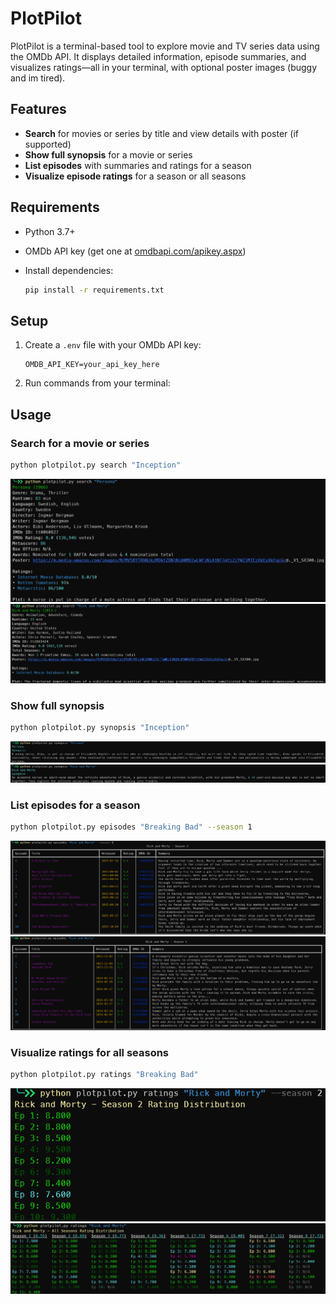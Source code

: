 # PlotPilot

PlotPilot is a terminal-based tool to explore movie and TV series data using the OMDb API. It displays detailed information, episode summaries, and visualizes ratings—all in your terminal, with optional poster images (buggy and im tired).

## Features

- **Search** for movies or series by title and view details with poster (if supported)
- **Show full synopsis** for a movie or series
- **List episodes** with summaries and ratings for a season
- **Visualize episode ratings** for a season or all seasons

## Requirements

- Python 3.7+
- OMDb API key (get one at [omdbapi.com/apikey.aspx](https://www.omdbapi.com/apikey.aspx))
- Install dependencies:

    ```sh
    pip install -r requirements.txt
    ```

## Setup

1. Create a `.env` file with your OMDb API key:

    ```env
    OMDB_API_KEY=your_api_key_here
    ```

2. Run commands from your terminal:

## Usage

### Search for a movie or series

```sh
python plotpilot.py search "Inception"
```

![Movie Info Example](images/movie.png)
![Series Info Example](images/series.png)

### Show full synopsis

```sh
python plotpilot.py synopsis "Inception"
```

![Movie Synopsis Example](images/movie_synopsis.png)
![Series Synopsis Example](images/series_synopsis.png)

### List episodes for a season

```sh
python plotpilot.py episodes "Breaking Bad" --season 1
```

![Series Episodes Example 1](images/series_episodes_1.png)
![Series Episodes Example 2](images/series_episodes_2.png)

### Visualize ratings for all seasons

```sh
python plotpilot.py ratings "Breaking Bad"
```

![Series Ratings Example 1](images/series_ratings_1.png)
![Series Ratings Example 2](images/series_ratings_2.png)
